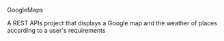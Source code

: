 GoogleMaps

A REST APIs project that displays a Google map and the weather of places according to a user's requirements
